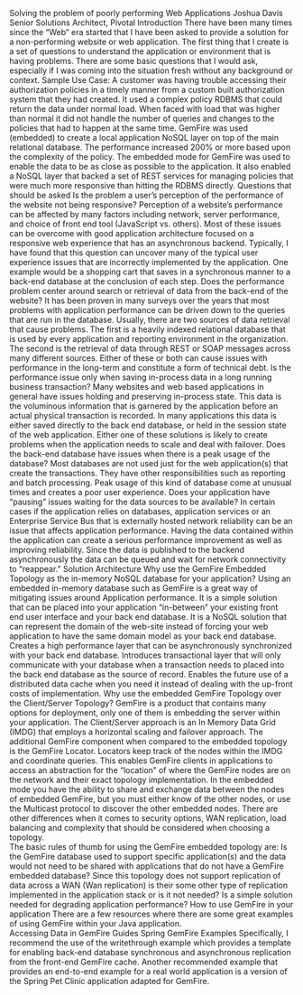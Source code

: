 Solving the problem of poorly performing Web Applications
Joshua Davis Senior Solutions Architect, Pivotal
Introduction
There have been many times since the “Web” era started that I have been asked to provide a solution for a non-performing website or web application.  The first thing that I create is a set of questions to understand the application or environment that is having problems.  There are some basic questions that I would ask, especially if I was coming into the situation fresh without any background or context.
Sample Use Case:
A customer was having trouble accessing their authorization policies in a timely manner from a custom built authorization system that they had created.  It used a complex policy RDBMS that could return the data under normal load.  When faced with load that was higher than normal it did not handle the number of queries and changes to the policies that had to happen at the same time.
GemFire was used (embedded) to create a local application NoSQL layer on top of the main relational database.  The performance increased 200% or more based upon the complexity of the policy.  The embedded mode for GemFire was used to enable the data to be as close as possible to the application.  It also enabled a NoSQL layer that backed a set of REST services for managing policies that were much more responsive than hitting the RDBMS directly.
Questions that should be asked
Is the problem a user’s perception of the performance of the website not being responsive?
Perception of a website’s performance can be affected by many factors including network, server performance, and choice of front end tool (JavaScript vs. others).  Most of these issues can be overcome with good application architecture focused on a responsive web experience that has an asynchronous backend.  Typically, I have found that this question can uncover many of the typical user experience issues that are incorrectly implemented by the application.  One example would be a shopping cart that saves in a synchronous manner to a back-end database at the conclusion of each step.
Does the performance problem center around search or retrieval of data from the back-end of the website?
It has been proven in many surveys over the years that most problems with application performance can be driven down to the queries that are run in the database.  Usually, there are two sources of data retrieval that cause problems.  The first is a heavily indexed relational database that is used by every application and reporting environment in the organization.  The second is the retrieval of data through REST or SOAP messages across many different sources.  Either of these or both can cause issues with performance in the long-term and constitute a form of technical debt.
 Is the performance issue only when saving in-process data in a long running business transaction?
Many websites and web based applications in general have issues holding and preserving in-process state.  This data is the voluminous information that is garnered by the application before an actual physical transaction is recorded.  In many applications this data is either saved directly to the back end database, or held in the session state of the web application.  Either one of these solutions is likely to create problems when the application needs to scale and deal with failover.
Does the back-end database have issues when there is a peak usage of the database?
Most databases are not used just for the web application(s) that create the transactions.  They have other responsibilities such as reporting and batch processing.  Peak usage of this kind of database come at unusual times and creates a poor user experience.
Does your application have “pausing” issues waiting for the data sources to be available?
In certain cases if the application relies on databases, application services or an Enterprise Service Bus that is externally hosted network reliability can be an issue that affects application performance.  Having the data contained within the application can create a serious performance improvement as well as improving reliability.  Since the data is published to the backend asynchronously the data can be queued and wait for network connectivity to “reappear.”
Solution Architecture
Why use the GemFire Embedded Topology as the in-memory NoSQL database for your application?
Using an embedded in-memory database such as GemFire is a great way of mitigating issues around Application performance.
It is a simple solution that can be placed into your application “in-between” your existing front end user interface and your back end database.
It is a NoSQL solution that can represent the domain of the web-site instead of forcing your web application to have the same domain model as your back end database.
Creates a high performance layer that can be asynchronously synchronized with your back end database.
Introduces transactional layer that will only communicate with your database when a transaction needs to placed into the back end database as the source of record.
Enables the future use of a distributed data cache when you need it instead of dealing with the up-front costs of implementation.
Why use the embedded GemFire Topology over the Client/Server Topology?
GemFire is a product that contains many options for deployment, only one of them is embedding the server within your application.  The Client/Server approach is an In Memory Data Grid (IMDG) that employs a horizontal scaling and failover approach. The additional GemFire component when compared to the embedded topology is the GemFire Locator.  Locators keep track of the nodes within the IMDG and coordinate queries.  This enables GemFire clients in applications to access an abstraction for the “location” of where the GemFire nodes are on the network and their exact topology implementation.
In the embedded mode you have the ability to share and exchange data between the nodes of embedded GemFire, but you must either know of the other nodes, or use the Multicast protocol to discover the other embedded nodes.  There are other differences when it comes to security options, WAN replication, load balancing and complexity that should be considered when choosing a topology.  
The basic rules of thumb for using the GemFire embedded topology are:
Is the GemFire database used to support specific application(s) and the data  would not need to be shared with applications that do not have a GemFire embedded database?
Since this topology does not support replication of data across a WAN (Wan replication) is their some other type of replication implemented in the application stack or is it not needed?
Is a simple solution needed for degrading application performance?
How to use GemFire in your application
There are a few resources where there are some great examples of using GemFire within your Java application.  
Accessing Data in GemFire Guides
Spring GemFire Examples
Specifically, I recommend the use of the writethrough example which provides a template for enabling back-end database synchronous and asynchronous replication from the front-end GemFire cache.  Another recommended example that provides an end-to-end example for a real world application is a version of the Spring Pet Clinic application adapted for GemFire.  

